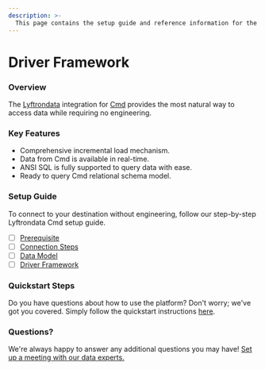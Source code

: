 ```yaml
---
description: >-
  This page contains the setup guide and reference information for the Cmd source connector.
---
```


# Driver Framework

### Overview

The [Lyftrondata](https://www.lyftrondata.com/) integration for [Cmd](None) provides the most natural way to access data while requiring no engineering.

### Key Features

* Comprehensive incremental load mechanism.
* Data from Cmd is available in real-time.&#x20;
* ANSI SQL is fully supported to query data with ease.
* Ready to query Cmd relational schema model.

### Setup Guide

To connect to your destination without engineering, follow our step-by-step Lyftrondata Cmd setup guide.

* [ ] [Prerequisite](../prerequisite.md)
* [ ] [Connection Steps](../connection-steps.md)
* [ ] [Data Model](../data-model/erd.md)
* [ ] [Driver Framework](../driver-framework/)

### Quickstart Steps

Do you have questions about how to use the platform? Don't worry; we've got you covered. Simply follow the quickstart instructions [here](../driver-framework/README.md).

### Questions? <a href="#questions" id="questions"></a>

We're always happy to answer any additional questions you may have! [Set up a meeting with our data experts.](https://www.lyftrondata.com/book-a-meeting/)


